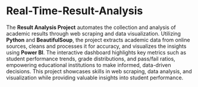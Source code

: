 # Real-Time-Result-Analysis
The **Result Analysis Project** automates the collection and analysis of academic results through web scraping and data visualization. Utilizing **Python** and **BeautifulSoup**, the project extracts academic data from online sources, cleans and processes it for accuracy, and visualizes the insights using **Power BI**. The interactive dashboard highlights key metrics such as student performance trends, grade distributions, and pass/fail ratios, empowering educational institutions to make informed, data-driven decisions. This project showcases skills in web scraping, data analysis, and visualization while providing valuable insights into student performance.
